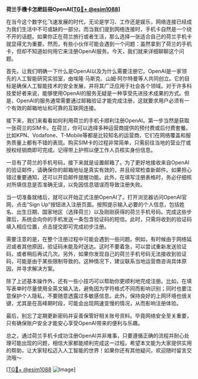 **荷兰手機卡怎麽註冊OpenAI[[TG💪+ @esim1088](https://t.me/s/esim1088)]**

在当今这个数字化飞速发展的时代，无论是学习、工作还是娱乐，网络连接已经成为我们生活中不可或缺的一部分。而当我们提到网络连接时，手机卡自然是一个绕不开的话题。如果你正在荷兰旅行或者生活，那么选择一张适合自己的荷兰手机卡就显得尤为重要。然而，有些小伙伴可能会遇到一个问题：虽然拿到了荷兰的手机卡，但却不知道如何用它来注册OpenAI服务。今天，我们就来详细聊聊这个问题。

首先，让我们明确一下什么是OpenAI以及为什么需要注册它。OpenAI是一家领先的人工智能研究实验室，由埃隆·马斯克、山姆·阿尔特曼等人共同创立。它的目标是确保人工智能技术的安全发展，并将其广泛应用于社会各个领域。对于许多科技爱好者来说，能够使用OpenAI的服务无疑是一种享受先进技术成果的方式。但是，OpenAI的服务通常需要通过邮箱验证才能完成注册，这就要求用户必须有一个有效的邮箱地址和可靠的互联网连接。

接下来，我们来看看如何利用荷兰的手机卡顺利注册OpenAI。第一步当然是获取一张荷兰的SIM卡。在荷兰，你可以选择多种运营商提供的预付费或后付费套餐。比如KPN、Vodafone、T-Mobile等都是比较知名的运营商，它们在网络覆盖和服务质量上都有不错的表现。购买SIM卡的过程非常简单，只需前往当地的营业厅或授权经销商即可完成。记得带上护照以便工作人员核实身份信息。

一旦有了荷兰的手机号码，接下来就是设置邮箱了。为了更好地接收来自OpenAI的验证邮件，请确保你的邮箱地址是真实有效的，并且经常检查新邮件。如果担心错过重要通知，还可以开启邮件提醒功能。此外，在填写注册表格时，务必仔细核对所填信息是否准确无误，以免因信息错误而导致注册失败。

当一切准备就绪后，就可以开始正式注册OpenAI了。打开浏览器访问OpenAI官网，点击“Sign Up”按钮进入注册页面。按照提示输入必要的个人信息，包括姓名、出生日期、国家地区（选择荷兰）以及刚刚获得的荷兰手机号码。完成这些步骤后，系统会向你的手机发送一条包含验证码的短信。此时，只需将收到的验证码填入相应位置，点击提交即可完成初步注册。

需要注意的是，在整个注册过程中可能会遇到一些问题。例如，有时候由于网络延迟或者其他原因，验证码未能及时送达。这时不要着急，可以尝试重新发送验证码，或者稍后再试几次。另外，如果你发现自己的荷兰手机号码无法接收到验证码，可能是由于某些限制导致的。这种情况下，建议联系当地运营商咨询具体原因，并寻求解决方案。

除了上述基本操作外，还有一些小技巧可以帮助你更顺利地完成注册。比如，在填写表单时尽量使用全英文输入法，避免因为字符格式不同而影响识别；同时也要注意保护个人隐私，不要随意透露过多敏感信息。此外，保持良好的上网环境也很关键，尤其是在高峰期时段，可能会出现网速变慢的情况，从而影响注册体验。

最后，别忘了定期更新密码并妥善保管好相关账号资料。毕竟网络安全至关重要，只有确保账户安全才能安心享受OpenAI带来的便利与乐趣。

总之，通过荷兰手机卡成功注册OpenAI并非难事，只要遵循正确的流程并耐心处理可能出现的问题，相信大家都能顺利完成这一过程。希望本文能为大家提供实用的帮助，让大家轻松迈入人工智能的世界！如果你还有其他疑问，欢迎随时留言交流哦～ 

[[TG💪+ @esim1088](https://t.me/s/esim1088) ![Image](https://i.postimg.cc/4NQfJmqS/Snipaste-2025-05-13-00-14-12.png)]